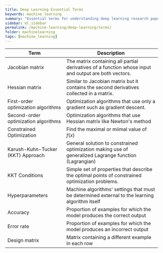 ```yaml
---
title: Deep Learning Essential Terms
keywords: machine_learning
summary: "Essential terms for understanding deep learning research papers, tutorials and textbooks."
sidebar: ml_sidebar
permalink: /machine-learning/deep-learning/terms/
folder: machinelearning
tags: [machine_learning]
---
```


| Term        | Description           |
| ------------- |-------------|
| Jacobian matrix      | The matrix containing all partial derivatives of a function whose input and output are both vectors. |
| Hessian matrix     | Similar to Jacobian matrix but it contains the second derivatives collected in a matrix.     |
| First-order optimization algorithms | Optimization algorithms that use only a gradient such as gradient descent. |
| Second-order optimization algorithms | Optimization algorithms that use Hessian matrix like Newton's method |
| Constrained Optimization | Find the maximal or miimal value of $f(x)$ |
| Karush-Kuhn-Tucker (KKT) Approach | General solution to constrained optimization making use of generalized Lagrange function (Lagrangian) |
| KKT Conditions | Simple set of properties that describe the optimal points of constrained optimization problems. |
| Hyperparameters | Machine algorithms' settings that must be determined external to the learning algorithm itself |
| Accuracy | Proportion of examples for which the model produces the correct output |
| Error rate | Proportion of examples for which the model produces an incorrect output |
| Design matrix | Matrix containing a different example in each row |



